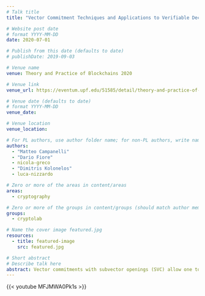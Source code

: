 ```yaml
---
# Talk title
title: "Vector Commitment Techniques and Applications to Verifiable Decentralized Storage"

# Website post date
# format YYYY-MM-DD
date: 2020-07-01

# Publish from this date (defaults to date)
# publishDate: 2019-09-03

# Venue name
venue: Theory and Practice of Blockchains 2020

# Venue link
venue_url: https://eventum.upf.edu/51585/detail/theory-and-practice-of-blockchains-online-weekly-seminar-series-.html

# Venue date (defaults to date)
# format YYYY-MM-DD
venue_date:

# Venue location
venue_location:

# For PL authors, use author folder name; for non-PL authors, write name as in paper within ""
authors:
  - "Matteo Campanelli"
  - "Dario Fiore"
  - nicola-greco
  - "Dimitris Kolonelos"
  - luca-nizzardo  

# Zero or more of the areas in content/areas
areas:
  - cryptography

# Zero or more of the groups in content/groups (should match author membership)
groups:
  - cryptolab

# Name the cover image featured.jpg
resources:
  - title: featured-image
    src: featured.jpg

# Short abstract
# Describe talk here
abstract: Vector commitments with subvector openings (SVC) allow one to open a committed vector at a set of positions with an opening of size independent of both the vector's length and the number of opened positions. We continue the study of SVC with two goals in mind: improving their efficiency and making them more suitable to decentralized settings. We address both problems by proposing a new notion for VC that we call incremental aggregation and that allows one to merge openings in a succinct way an unbounded number of times. This property leads to faster generation of openings via preprocessing and a method to generate openings in a distributed way. We then proceed to realize SVC with incremental aggregation. We provide two constructions in groups of unknown order. The first one, similarly to that of Boneh et al. (which supports only one-hop aggregation), has constant-size public parameters, commitments and openings. As an additional feature for this construction we propose efficient arguments of knowledge of subvector openings which immediately yields a keyless proof of storage with compact proofs. For our second construction, we propose an incremental aggregation method for the SVC of Lai-Malavolta; this has linear-size parameters but faster openings. Finally, we address a problem closely related to that of SVC: storing a file efficiently in completely decentralized networks. We introduce and construct verifiable decentralized storage (VDS), a cryptographic primitive that allows to check the integrity of a file stored by a network of nodes in a distributed and decentralized way. Our VDS constructions rely on our new vector commitment techniques.
---
```


{{< youtube MFJMWA0Pk1s >}}

